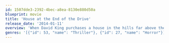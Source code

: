 ```yaml
---
id: 1507dde3-2392-4bec-a8ea-8130e880d50a
blueprint: movie
title: 'House at the End of the Drive'
release_date: '2014-01-11'
overview: 'When David King purchases a house in the hills far above the angst of Los Angeles, he gets much more than he bargained for when strange and unexplainable occurrences in and around the house begin to take control of his daily life'
genres: '[{"id": 53, "name": "Thriller"}, {"id": 27, "name": "Horror"}]'
---
```

